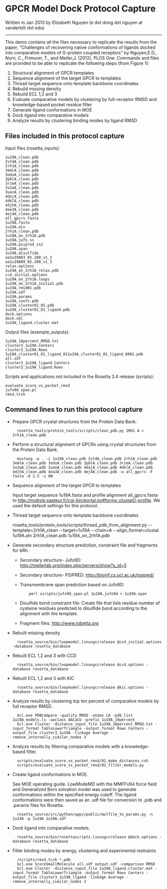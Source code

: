 GPCR Model Dock Protocol Capture
================================

Written in Jan 2013 by Elizabeth Nguyen (e dot dong dot nguyen at vanderbilt dot edu)

---

This demo contains all the files necessary to replicate the results from the 
paper, "Challenges of recovering native conformations of ligands docked into 
comparative models of G-protein coupled receptors" by Nguyen,E.D.*, Norn, C.*, 
Frimurer, T., and Meiler,J. (2012), PLOS One. Commands and files are provided 
to be able to replicate the following steps (from Figure 1):

1. Structural alignment of GPCR templates
2. Sequence alignment of the target GPCR to templates
3. Thread target sequence onto template backbone coordinates
4. Rebuild missing density
5. Rebuild ECL 1,2 and 3
6. Evaluate comparative models by clustering by full-receptor RMSD and 
   knowledge-based pocket residue filter
7. Generate ligand conformations in MOE
8. Dock ligand into comparative models
9. Analyze results by clustering binding modes by ligand RMSD

Files included in this protocol capture
---------------------------------------

Input files (rosetta_inputs):

    1u19A_clean.pdb 
    2vt4A_clean.pdb 
    2rh1A_clean.pdb 
    3emlA_clean.pdb 
    3oduA_clean.pdb 
    3pblA_clean.pdb 
    3rzeA_clean.pdb 
    3v2wA_clean.pdb 
    3uonA_clean.pdb 
    4dajA_clean.pdb 
    4dklA_clean.pdb 
    4djhA_clean.pdb 
    4ea3A_clean.pdb 
    4ej4A_clean.pdb
    all_gpcrs.fasta 
    1u19A.fasta
    1u19A.aln
    2rh1A_clean.pdb
    1u19A_on_2rh1A.pdb
    1u19A.jufo_ss
    1u19A.psipred_ss2
    1u19A.span
    1u19A.disulfide
    aa1u19A03_05.200_v1_3
    aa1u19A09_05.200_v1_3
    relax.options
    1u19A_on_2rh1A_relax.pdb
    ccd_initial.options
    1u19A_on_2rh1A.loops
    1u19A_on_2rh1A_initial.pdb
    1u19A_rmsd01.pdb
    1u19A.sdf
    1u19A.params
    1u19A_confs.pdb 
    1u19A_cluster01_01.pdb
    1u19A_cluster01_01_ligand.pdb
    dock.options
    dock.xml 
    1u19A_ligand.cluster.mat

Output files (example_outputs):

    1u19A_10percent_RMSD.txt
    cluster3_1u19A.Centers
    cluster3_1u19A.Rows 
    1u19A_cluster01_01_ligand_011u19A_cluster01_01_ligand_0001.pdb
    all.sdf
    cluster3_1u19A_ligand.Centers
    cluster3_1u19A_ligand.Rows

Scripts and applications not included in the Rosetta 3.4 release (scripts):

    evaluate_score_vs_pocket_rmsd
    jufo9d_span.pl
    rmsd.tcsh

Command lines to run this protocol capture
------------------------------------------

* Prepare GPCR crystal structures from the Protein Data Bank.

        rosetta_tools/protein_tools/scripts/clean_pdb.py 2RH1 A > 2rh1A_clean.pdb

* Perform a structural alignment of GPCRs using crystal structures from the Protein Data Bank. 

        mustang -p . -i 1u19A_clean.pdb 2vt4A_clean.pdb 2rh1A_clean.pdb 3emlA_clean.pdb 3oduA_clean.pdb 3pblA_clean.pdb 3rzeA_clean.pdb 3v2wA_clean.pdb 3uonA_clean.pdb 4dajA_clean.pdb 4dklA_clean.pdb 4djhA_clean.pdb 4ea3A_clean.pdb 4ej4A_clean.pdb -o all_gpcrs -F fasta -D 2.5 -s ON

* Sequence alignment of the target GPCR to templates

  Input target sequence 1u19A.fasta and profile alignment all_gpcrs.fasta to 
  http://mobyle.pasteur.fr/cgi-bin/portal.py#forms::clustalO-profile. We used 
  the default settings for this protocol.

* Thread target sequence onto template backbone coordinates

    rosetta_tools/protein_tools/scripts/thread_pdb_from_alignment.py --template=2rh1A_clean --target=1u19A --chain=A --align_format=clustal 1u19A.aln 2rh1A_clean.pdb 1u19A_on_2rh1A.pdb

* Generate secondary structure prediction, constraint file and fragments for bRh. 

  * Secondary structure- Jufo9D: http://meilerlab.org/index.php/servers/show?s_id=5

  * Secondary structure- PSIPRED: http://bioinf.cs.ucl.ac.uk/psipred/

  * Transmembrane span prediction based on Jufo9D:

            perl scripts/jufo9d_span.pl 1u19A.jufo9d > 1u19A.span 

  * Disulfide bond constraint file: Create file that lists residue number of 
    cysteine residues predicted to disulfide bond according to the alignment 
    with the template.

  * Fragment files: http://www.robetta.org

* Rebuilt missing density

        rosetta_source/bin/loopmodel.linuxgccrelease @ccd_initial.options -database rosetta_database 

* Rebuilt ECL 1,2 and 3 with CCD

        rosetta_source/bin/loopmodel.linuxgccrelease @ccd.options -database rosetta_database 

* Rebuilt ECL 1,2 and 3 with KIC

        rosetta_source/bin/loopmodel.linuxgccrelease @kic.options -database rosetta_database

* Analyze results by clustering top ten percent of comparative models by full receptor RMSD.

        bcl.exe PDBCompare -quality RMSD -atoms CA -pdb_list 1u19A_models.ls -aaclass AACaCb -prefix 1u19A_10percent_
        bcl.exe Cluster -distance_input_file 1u19A_10percent_RMSD.txt -input_format TableLowerTriangle -output_format Rows Centers -output_file cluster3_1u19A -linkage Average -remove_internally_similar_nodes 3

* Analyze results by filtering comparative models with a knowledge-based filter.

        scripts/evaluate_score_vs_pocket_rmsd/01_make_distances.csh
        scripts/evaluate_score_vs_pocket_rmsd/02_filter_models.py

* Create ligand conformations in MOE.

  See MOE operating guide. LowModeMD with the MMFFx94 force field and 
  Generalized Born solvation model was used to generate conformations within 
  the specified energy cutoff. The ligand conformations were then saved as an 
  .sdf file for conversion to .pdb and .params files for Rosetta.

        rosetta_source/src/python/apps/public/molfile_to_params.py -n 1u19A -p 1u19A 1u19A.sdf 
 
* Dock ligand into comparative models.

        rosetta_source/bin/rosettascripts.linuxgccrelease @dock.options -database rosetta_database

* Filter binding modes by energy, clustering and experimental restraints

        /scripts/rmsd.tcsh *.pdb
        bcl.exe ScoreSmallMolecule all.sdf output.sdf -comparison RMSD
        bcl.exe Cluster -distance_input_file 1u19A_ligand.cluster.mat -input_format TableLowerTriangle -output_format Rows Centers -output_file cluster3_1u19A_ligand -linkage Average -remove_internally_similar_nodes 3
